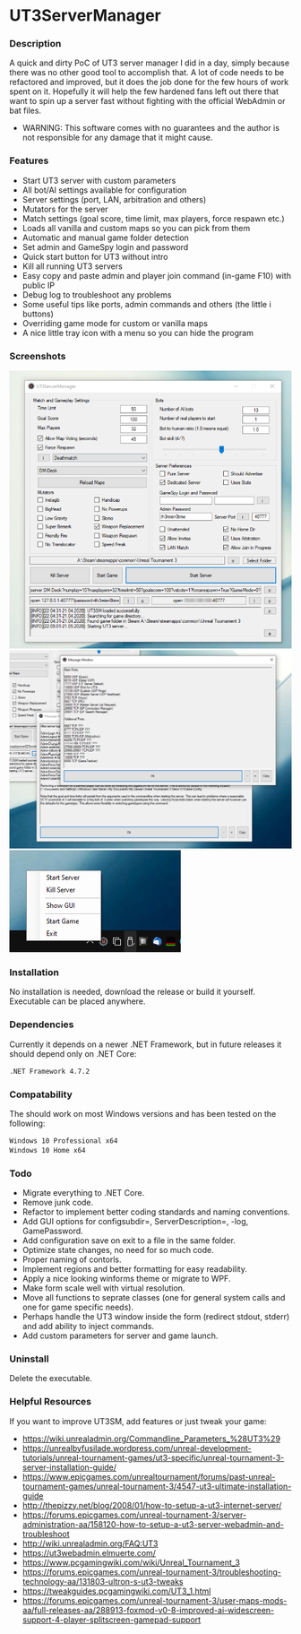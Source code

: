 # UT3ServerManager

### Description ###
A quick and dirty PoC of UT3 server manager I did in a day, simply because there was no other good tool to accomplish that. A lot of code needs to be refactored and improved, but it does the job done for the few hours of work spent on it. Hopefully it will help the few hardened fans left out there that want to spin up a server fast without fighting with the official WebAdmin or bat files.

* WARNING: This software comes with no guarantees and the author is not responsible for any damage that it might cause.
 
### Features ###
- Start UT3 server with custom parameters
- All bot/AI settings available for configuration
- Server settings (port, LAN, arbitration and others)
- Mutators for the server
- Match settings (goal score, time limit, max players, force respawn etc.)
- Loads all vanilla and custom maps so you can pick from them
- Automatic and manual game folder detection
- Set admin and GameSpy login and password
- Quick start button for UT3 without intro
- Kill all running UT3 servers
- Easy copy and paste admin and player join command (in-game F10) with public IP
- Debug log to troubleshoot any problems
- Some useful tips like ports, admin commands and others (the little i buttons)
- Overriding game mode for custom or vanilla maps
- A nice little tray icon with a menu so you can hide the program

### Screenshots ###
![Screenshot1](/Screenshots/Screenshot_1.png?raw=true "Main form of UT3SM.")
![Screenshot2](/Screenshots/Screenshot_2.png?raw=true "Helpful tips and commands.")
![Screenshot3](/Screenshots/Screenshot_3.png?raw=true "Nice tray icon.")

### Installation ###
No installation is needed, download the release or build it yourself. Executable can be placed anywhere.

### Dependencies ###
Currently it depends on a newer .NET Framework, but in future releases it should depend only on .NET Core:
```sh
.NET Framework 4.7.2
````

### Compatability ###
The should work on most Windows versions and has been tested on the following:
```sh
Windows 10 Professional x64
Windows 10 Home x64
``` 

### Todo ###
- Migrate everything to .NET Core.
- Remove junk code.
- Refactor to implement better coding standards and naming conventions.
- Add GUI options for configsubdir=, ServerDescription=, -log, GamePassword.
- Add configuration save on exit to a file in the same folder.
- Optimize state changes, no need for so much code.
- Proper naming of contorls.
- Implement regions and better formatting for easy readability.
- Apply a nice looking winforms theme or migrate to WPF.
- Make form scale well with virtual resolution.
- Move all functions to seprate classes (one for general system calls and one for game specific needs).
- Perhaps handle the UT3 window inside the form (redirect stdout, stderr) and add ability to inject commands.
- Add custom parameters for server and game launch.

### Uninstall ###
Delete the executable.

### Helpful Resources ###
If you want to improve UT3SM, add features or just tweak your game:
- https://wiki.unrealadmin.org/Commandline_Parameters_%28UT3%29
- https://unrealbyfusilade.wordpress.com/unreal-development-tutorials/unreal-tournament-games/ut3-specific/unreal-tournament-3-server-installation-guide/
- https://www.epicgames.com/unrealtournament/forums/past-unreal-tournament-games/unreal-tournament-3/4547-ut3-ultimate-installation-guide
- http://thepizzy.net/blog/2008/01/how-to-setup-a-ut3-internet-server/
- https://forums.epicgames.com/unreal-tournament-3/server-administration-aa/158120-how-to-setup-a-ut3-server-webadmin-and-troubleshoot
- http://wiki.unrealadmin.org/FAQ:UT3
- https://ut3webadmin.elmuerte.com/
- https://www.pcgamingwiki.com/wiki/Unreal_Tournament_3
- https://forums.epicgames.com/unreal-tournament-3/troubleshooting-technology-aa/131803-ultron-s-ut3-tweaks
- https://tweakguides.pcgamingwiki.com/UT3_1.html
- https://forums.epicgames.com/unreal-tournament-3/user-maps-mods-aa/full-releases-aa/288913-foxmod-v0-8-improved-ai-widescreen-support-4-player-splitscreen-gamepad-support